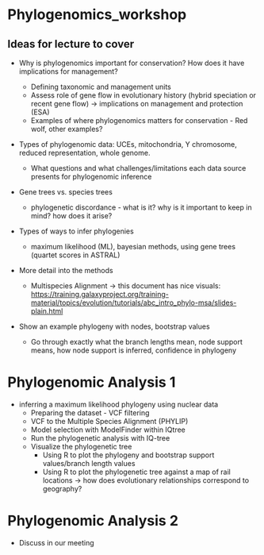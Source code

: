 # Phylogenomics_workshop

## Ideas for lecture to cover 
- Why is phylogenomics important for conservation? How does it have implications for management?
    - Defining taxonomic and management units
    - Assess role of gene flow in evolutionary history (hybrid speciation or recent gene flow) -> implications on management and protection (ESA)
    - Examples of where phylogenomics matters for conservation
          - Red wolf, other examples? 
- Types of phylogenomic data: UCEs, mitochondria, Y chromosome, reduced representation, whole genome. 
  - What questions and what challenges/limitations each data source presents for phylogenomic inference
- Gene trees vs. species trees
  - phylogenetic discordance - what is it? why is it important to keep in mind? how does it arise?
- Types of ways to infer phylogenies
   - maximum likelihood (ML), bayesian methods, using gene trees (quartet scores in ASTRAL)
- More detail into the methods
   - Multispecies Alignment -> this document has nice visuals: https://training.galaxyproject.org/training-material/topics/evolution/tutorials/abc_intro_phylo-msa/slides-plain.html
 
- Show an example phylogeny with nodes, bootstrap values
   - Go through exactly what the branch lengths mean, node support means, how node support is inferred, confidence in phylogeny 


# Phylogenomic Analysis 1
- inferring a maximum likelihood phylogeny using nuclear data
    - Preparing the dataset - VCF filtering
    - VCF to the Multiple Species Alignment (PHYLIP)
    - Model selection with ModelFinder within IQtree
    - Run the phylogenetic analysis with IQ-tree
    - Visualize the phylogenetic tree
         - Using R to plot the phylogeny and bootstrap support values/branch length values
         - Using R to plot the phylogenetic tree against a map of rail locations -> how does evolutionary relationships correspond to geography? 


# Phylogenomic Analysis 2 
- Discuss in our meeting















